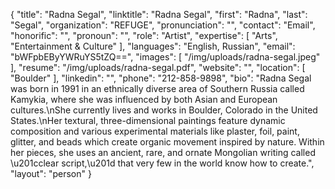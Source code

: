 {
  "title": "Radna Segal",
  "linktitle": "Radna Segal",
  "first": "Radna",
  "last": "Segal",
  "organization": "REFUGE",
  "pronunciation": "",
  "contact": "Email",
  "honorific": "",
  "pronoun": "",
  "role": "Artist",
  "expertise": [
    "Arts",
    "Entertainment & Culture"
  ],
  "languages": "English, Russian",
  "email": "bWFpbEByYWRuYS5tZQ==",
  "images": [
    "/img/uploads/radna-segal.jpeg"
  ],
  "resume": "/img/uploads/radna-segal.pdf",
  "website": "",
  "location": [
    "Boulder"
  ],
  "linkedin": "",
  "phone": "212-858-9898",
  "bio": "Radna Segal was born in 1991 in an ethnically diverse area of Southern Russia called Kamykia, where she was influenced by both Asian and European cultures.\nShe currently lives and works in Boulder, Colorado in the United States.\nHer textural, three-dimensional paintings feature dynamic composition and various experimental materials like plaster, foil, paint, glitter, and beads which create organic movement inspired by nature. Within her pieces, she uses an ancient, rare, and ornate Mongolian writing called \u201cclear script,\u201d that very few in the world know how to create.",
  "layout": "person"
}